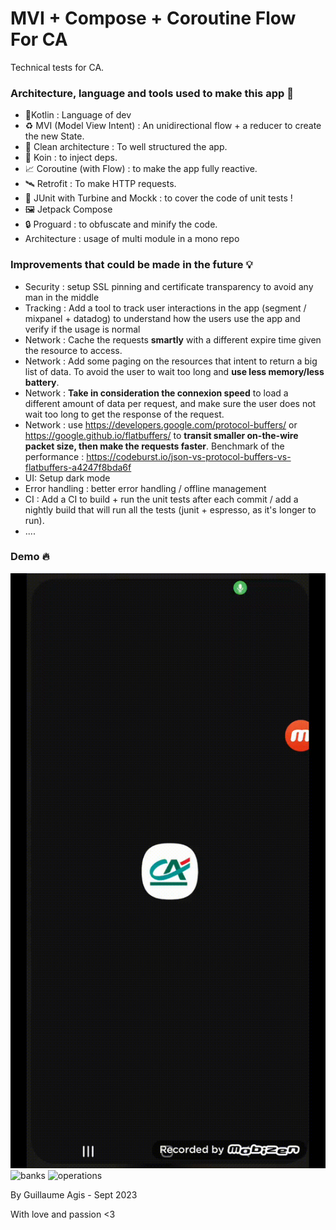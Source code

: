 # MVI + Compose + Coroutine Flow For CA

Technical tests for CA.

### Architecture, language and tools used to make this app 💪

- 🔨Kotlin : Language of dev
- ♻️ MVI (Model View Intent) : An unidirectional flow + a reducer to create the new State. 
- 🧹 Clean architecture : To well structured the app. 
- 💉 Koin : to inject deps. 
- 📈 Coroutine (with Flow) : to make the app fully reactive.
- 🛰️ Retrofit : To make HTTP requests.
- 👀 JUnit with Turbine and Mockk : to cover the code of unit tests !
- 🖼️ Jetpack Compose
- 🔒 Proguard : to obfuscate and minify the code.
- Architecture : usage of multi module in a mono repo

### Improvements that could be made in the future 💡

- Security : setup SSL pinning and certificate transparency to avoid any man in the middle
- Tracking : Add a tool to track user interactions in the app (segment / mixpanel + datadog) to understand how the users use the app and verify if the usage is normal
- Network : Cache the requests **smartly** with a different expire time given the resource to access.
- Network : Add some paging on the resources that intent to return a big list of data. To avoid the user to wait too long and **use less memory/less battery**.
- Network : **Take in consideration the connexion speed** to load a different amount of data per request, and make sure the user does not wait too long to get the response of the request.
- Network :  use https://developers.google.com/protocol-buffers/ or https://google.github.io/flatbuffers/ to **transit smaller on-the-wire packet size, then make the requests faster**.
  Benchmark of the performance : https://codeburst.io/json-vs-protocol-buffers-vs-flatbuffers-a4247f8bda6f
- UI: Setup dark mode
- Error handling : better error handling / offline management
- CI : Add a CI to build + run the unit tests after each commit / add a nightly build that will run all the tests (junit + espresso, as it's longer to run).
- ....

### Demo 🔥

![example app](screenshots/video.gif)
<img width="342" alt="banks" src="https://github.com/skategui/tech-test-ca/assets/2959509/5cd9bc73-b9ad-4997-b661-72e0dda8cd9c">
<img width="341" alt="operations" src="https://github.com/skategui/tech-test-ca/assets/2959509/59cb5741-cfd0-4313-aa52-eef8174fd12f">



By Guillaume Agis - Sept 2023

With love and passion <3
